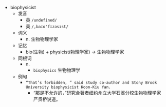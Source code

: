 - biophysicist
  - 发音
    - 英 `/undefined/`
    - 美 `/,baɪo'fɪzəsɪst/`
  - 词义
    - n. 生物物理学家
  - 记忆
    - bio(生物) + physicist(物理学家) → 生物物理学家
  - 同根词
    - n.
      - `biophysics` 生物物理学
  - 例句
    - `“That’s forbidden, ” said study co-author and Stony Brook University biophysicist Koon-Kiu Yan.`
      - “那是不允许的，”研究合著者纽约州立大学石溪分校生物物理学家严贯桥说道。

